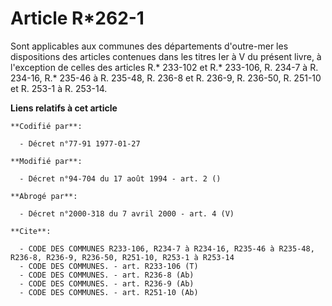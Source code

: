 # Article R*262-1

Sont applicables aux communes des départements d'outre-mer les dispositions des articles contenues dans les titres Ier à V du
présent livre, à l'exception de celles des articles R.* 233-102 et R.* 233-106, R. 234-7 à R. 234-16, R.* 235-46 à R. 235-48,
R. 236-8 et R. 236-9, R. 236-50, R. 251-10 et R. 253-1 à R. 253-14.

**Liens relatifs à cet article**

	**Codifié par**:

	  - Décret n°77-91 1977-01-27

	**Modifié par**:

	  - Décret n°94-704 du 17 août 1994 - art. 2 ()

	**Abrogé par**:

	  - Décret n°2000-318 du 7 avril 2000 - art. 4 (V)

	**Cite**:

	  - CODE DES COMMUNES R233-106, R234-7 à R234-16, R235-46 à R235-48, R236-8, R236-9, R236-50, R251-10, R253-1 à R253-14
	  - CODE DES COMMUNES. - art. R233-106 (T)
	  - CODE DES COMMUNES. - art. R236-8 (Ab)
	  - CODE DES COMMUNES. - art. R236-9 (Ab)
	  - CODE DES COMMUNES. - art. R251-10 (Ab)
